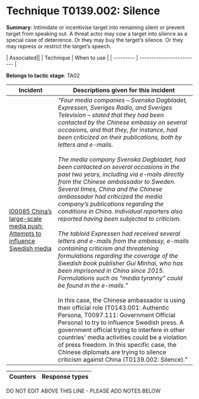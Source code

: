# Technique T0139.002: Silence

**Summary**: Intimidate or incentivise target into remaining silent or prevent target from speaking out. A threat actor may cow a target into silence as a special case of deterrence. Or they may buy the target’s silence. Or they may repress or restrict the target’s speech.   


| Associated||
| Technique | When to use |
| --------- | ------------------------- |


**Belongs to tactic stage**: TA02


| Incident | Descriptions given for this incident |
| -------- | -------------------- |
| [I00085 China’s large-scale media push: Attempts to influence Swedish media](../../generated_pages/incidents/I00085.md) | <i>“Four media companies – Svenska Dagbladet, Expressen, Sveriges Radio, and Sveriges Television – stated that they had been contacted by the Chinese embassy on several occasions, and that they, for instance, had been criticized on their publications, both by letters and e-mails.<br><br> The media company Svenska Dagbladet, had been contacted on several occasions in the past two years, including via e-mails directly from the Chinese ambassador to Sweden. Several times, China and the Chinese ambassador had criticized the media company’s publications regarding the conditions in China. Individual reporters also reported having been subjected to criticism.<br><br> The tabloid Expressen had received several letters and e-mails from the embassy, e-mails containing criticism and threatening formulations regarding the coverage of the Swedish book publisher Gui Minhai, who has been imprisoned in China since 2015. Formulations such as “media tyranny” could be found in the e-mails.”</i><br><br> In this case, the Chinese ambassador is using their official role (T0143.001: Authentic Persona, T0097.111: Government Official Persona) to try to influence Swedish press. A government official trying to interfere in other countries' media activities could be a violation of press freedom. In this specific case, the Chinese diplomats are trying to silence criticism against China (T0139.002: Silence).” |



| Counters | Response types |
| -------- | -------------- |


DO NOT EDIT ABOVE THIS LINE - PLEASE ADD NOTES BELOW